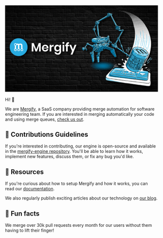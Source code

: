 ![](/profile/banner.png)


Hi! 👋

We are [Mergify](https://mergify.io), a SaaS company providing merge automation for software engineering team.
If you are interested in merging automatically your code and using merge queues, [check us out](https://dashboard.mergify.io).


## 💪 Contributions Guidelines

If you're interested in contributing, our engine is open-source and available in the [mergify-engine repository](https://github.com/Mergifyio/mergify-engine/).
You'll be able to learn how it works, implement new features, discuss them, or fix any bug you'd like.

## 👩‍ Resources

If you're curious about how to setup Mergify and how it works, you can read our [documentation](https://docs.mergify.io).

We also regularly publish exciting articles about our technology on [our blog](https://blog.mergify.io).

## 🍿 Fun facts

We merge over 30k pull requests every month for our users without them having to lift their finger!
